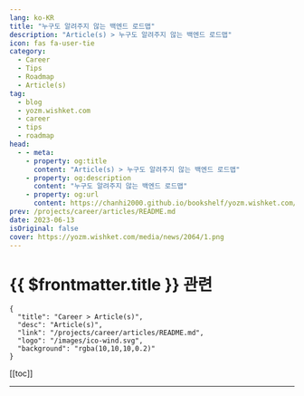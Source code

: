 ```yaml
---
lang: ko-KR
title: "누구도 알려주지 않는 백엔드 로드맵"
description: "Article(s) > 누구도 알려주지 않는 백엔드 로드맵"
icon: fas fa-user-tie
category: 
  - Career
  - Tips
  - Roadmap
  - Article(s)
tag: 
  - blog
  - yozm.wishket.com
  - career
  - tips
  - roadmap
head:
  - - meta:
    - property: og:title
      content: "Article(s) > 누구도 알려주지 않는 백엔드 로드맵"
    - property: og:description
      content: "누구도 알려주지 않는 백엔드 로드맵"
    - property: og:url
      content: https://chanhi2000.github.io/bookshelf/yozm.wishket.com/2064.html
prev: /projects/career/articles/README.md
date: 2023-06-13
isOriginal: false
cover: https://yozm.wishket.com/media/news/2064/1.png
---
```


# {{ $frontmatter.title }} 관련

```component VPCard
{
  "title": "Career > Article(s)",
  "desc": "Article(s)",
  "link": "/projects/career/articles/README.md",
  "logo": "/images/ico-wind.svg",
  "background": "rgba(10,10,10,0.2)"
}
```

[[toc]]

---

<SiteInfo
  name="누구도 알려주지 않는 백엔드 로드맵 | 요즘IT"
  desc="자바, JSP, SQL만 알아도 백엔드 개발자가 될 수 있던 시절이 있었습니다. 오늘날에는 백엔드 개발자가 되려면 알아야 하는 지식이 너무나 많습니다. 그래서 백엔드 개발자가 되려면 무엇을 공부해야 하는지 가늠조차 하기 어려운 분들에게 도움을 주고자 백엔드 개발자가 알아야 하는 지식을 넓고 얕게 소개합니다."
  url="https://yozm.wishket.com/magazine/detail/2064/"
  logo="https://yozm.wishket.com/static/renewal/img/global/gnb_yozmit.svg"
  preview="https://yozm.wishket.com/media/news/2064/1.png"/>

<!-- TODO: 작성 -->

